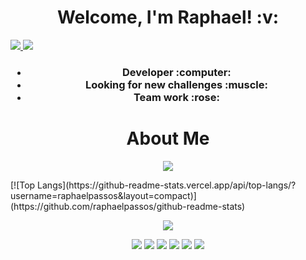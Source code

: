 <h1 align='center'>
  Welcome, I'm Raphael!  :v:
</h1>

  
  <a href="https:www.linkedin.com/in/raphael-passos-de-magalhães" alt="Linkedin" target="_blank">
    <img src="https://img.shields.io/badge/linkedin-%230077B5.svg?&style=for-the-badge&logo=linkedin&logoColor=white&link=https:www.linkedin.com/in/raphael-passos-de-magalhães" />
  </a>

  <a href="raphaelpassosmagalhaes@gmail.com" alt="Gmail" target="_blank">
    <img src="https://img.shields.io/badge/Gmail-D14836?style=for-the-badge&logo=gmail&logoColor=white&email=raphaelpassosmagalhaes@gmail.com" />
  </a>
  

<h3 align='center'>
  <ul>
    <li>Developer :computer:</li>
    <li>Looking for new challenges :muscle:</li>
    <li>Team work :rose:</li>
  </ul>
</h3>

<h1 align='center'>
  About Me
</h1>

<p align='center'>
  
   <img src= "https://github-readme-stats.vercel.app/api?username=raphaelpassos&show_icons=true&theme=merko" />

</p>
[![Top Langs](https://github-readme-stats.vercel.app/api/top-langs/?username=raphaelpassos&layout=compact)](https://github.com/raphaelpassos/github-readme-stats)

<p align='center'>
  
   <img src= "https://github-readme-stats.vercel.app/api/top-langs/?username=raphaelpassos&theme=dracula" />
  
</p>

<p align='center'>
  <img src="https://img.shields.io/badge/Ruby_on_Rails-CC0000?style=for-the-badge&logo=ruby-on-rails&logoColor=white" />
  <img src="https://img.shields.io/badge/PostgreSQL-316192?style=for-the-badge&logo=postgresql&logoColor=white" />
  <img src="https://img.shields.io/badge/HTML5-E34F26?style=for-the-badge&logo=html5&logoColor=white" />
  <img src="https://img.shields.io/badge/Node.js-339933?style=for-the-badge&logo=nodedotjs&logoColor=white" />
  <img src="https://img.shields.io/badge/JavaScript-323330?style=for-the-badge&logo=javascript&logoColor=F7DF1E" />
  <img src="https://img.shields.io/badge/TypeScript-007ACC?style=for-the-badge&logo=typescript&logoColor=white" />
</p>
